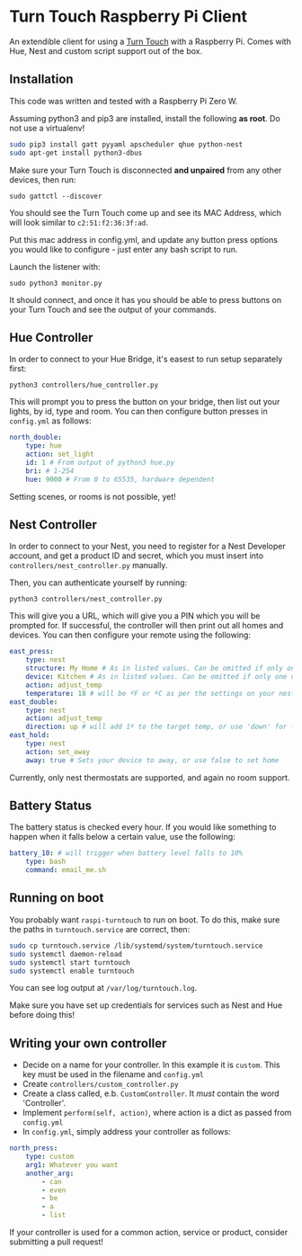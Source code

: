 # Turn Touch Raspberry Pi Client

An extendible client for using a [Turn Touch](https://shop.turntouch.com/) with a Raspberry Pi. Comes with Hue, Nest and custom script support out of the box.

## Installation

This code was written and tested with a Raspberry Pi Zero W.

Assuming python3 and pip3 are installed, install the following **as root**. Do not use a virtualenv!

```bash
sudo pip3 install gatt pyyaml apscheduler qhue python-nest
sudo apt-get install python3-dbus
```

Make sure your Turn Touch is disconnected **and unpaired** from any other devices, then run:

```sudo gattctl --discover```

You should see the Turn Touch come up and see its MAC Address, which will look similar to `c2:51:f2:36:3f:ad`.

Put this mac address in config.yml, and update any button press options you would like to configure - just enter any bash script to run.

Launch the listener with:

```sudo python3 monitor.py```

It should connect, and once it has you should be able to press buttons on your Turn Touch and see the output of your commands.


## Hue Controller

In order to connect to your Hue Bridge, it's easest to run setup separately first:

```python3 controllers/hue_controller.py```

This will prompt you to press the button on your bridge, then list out your lights, by id, type and room.
You can then configure button presses in `config.yml` as follows:

```yaml
north_double:
    type: hue
    action: set_light
    id: 1 # From output of python3 hue.py
    bri: # 1-254
    hue: 9000 # From 0 to 65535, hardware dependent
```

Setting scenes, or rooms is not possible, yet!

## Nest Controller

In order to connect to your Nest, you need to register for a Nest Developer account, and get a product ID and secret, which you must insert into `controllers/nest_controller.py` manually.

Then, you can authenticate yourself by running:

```python3 controllers/nest_controller.py```

This will give you a URL, which will give you a PIN which you will be prompted for. If successful, the controller will then print out all homes and devices. You can then configure your remote using the following:

```yaml
east_press:
    type: nest
    structure: My Home # As in listed values. Can be omitted if only one structure
    device: Kitchen # As in listed values. Can be omitted if only one device
    action: adjust_temp
    temperature: 18 # will be ºF or ºC as per the settings on your nest. Just put in the right number.
east_double:
    type: nest
    action: adjust_temp
    direction: up # will add 1º to the target temp, or use 'down' for -1º
east_hold:
    type: nest
    action: set_away
    away: true # Sets your device to away, or use false to set home
```

Currently, only nest thermostats are supported, and again no room support.

## Battery Status

The battery status is checked every hour. If you would like something to happen when it falls below a certain value, use the following:

```yaml
battery_10: # will trigger when battery level falls to 10%
    type: bash
    command: email_me.sh
```

## Running on boot

You probably want `raspi-turntouch` to run on boot. To do this, make sure the paths in `turntouch.service` are correct, then:

```bash
sudo cp turntouch.service /lib/systemd/system/turntouch.service
sudo systemctl daemon-reload
sudo systemctl start turntouch
sudo systemctl enable turntouch
```

You can see log output at `/var/log/turntouch.log`.

Make sure you have set up credentials for services such as Nest and Hue before doing this!

## Writing your own controller

* Decide on a name for your controller. In this example it is `custom`. This key must be used in the filename and `config.yml`
* Create `controllers/custom_controller.py`
* Create a class called, e.b. `CustomController`. It *must* contain the word 'Controller'.
* Implement `perform(self, action)`, where action is a dict as passed from `config.yml`
* In `config.yml`, simply address your controller as follows:

```yaml
north_press:
    type: custom
    arg1: Whatever you want
    another_arg:
        - can
        - even
        - be
        - a
        - list
```

If your controller is used for a common action, service or product, consider submitting a pull request!
